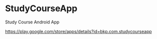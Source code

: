 # StudyCourseApp
Study Course Android App


https://play.google.com/store/apps/details?id=bkp.com.studycourseapp
